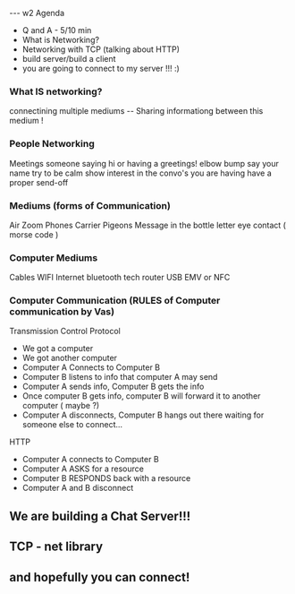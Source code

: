 --- w2 Agenda

- Q and A - 5/10 min
- What is Networking? 
- Networking with TCP
 (talking about HTTP)
- build server/build a client 
- you are going to connect to my server !!! :) 


### What IS networking? 

connectining multiple mediums
-- Sharing informationg between this medium !


### People Networking

Meetings someone
saying hi or having a greetings!
elbow bump
say your name 
try to be calm 
show interest in the convo's you are having
have a proper send-off

### Mediums (forms of Communication)

Air
Zoom
Phones
Carrier Pigeons
Message in the bottle
letter 
eye contact ( morse code )


### Computer Mediums 

Cables
WIFI
Internet 
bluetooth tech
router 
USB
EMV or NFC

### Computer Communication (RULES of Computer communication by Vas)

Transmission Control Protocol

- We got a computer 
- We got another computer
- Computer A Connects to Computer B
- Computer B listens to info that computer A may send
- Computer A sends info, Computer B gets the info
- Once computer B gets info, computer B will forward it to another computer ( maybe ?)
- Computer A disconnects, Computer B hangs out there waiting for someone else to connect...

HTTP

- Computer A connects to Computer B
- Computer A ASKS for a resource 
- Computer B RESPONDS back with a resource
- Computer A and B disconnect


## We are building a Chat Server!!!
## TCP - net library
## and hopefully you can connect!